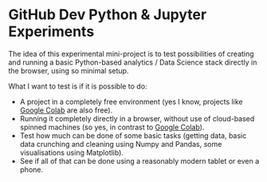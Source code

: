 # GitHub Dev Python & Jupyter Experiments

The idea of this experimental mini-project is to test possibilities of creating and running a basic Python-based analytics / Data Science stack directly in the browser, using so minimal setup.

What I want to test is if it is possible to do:

* A project in a completely free environment (yes I know, projects like [Google Colab](https://colab.research.google.com) are also free).
* Running it completely directly in a browser, without use of cloud-based spinned machines (so yes, in contrast to [Google Colab](https://colab.research.google.com)).
* Test how much can be done of some basic tasks (getting data, basic data crunching and cleaning using Numpy and Pandas, some visualisations using Matplotlib).
* See if all of that can be done using a reasonably modern tablet or even a phone.
